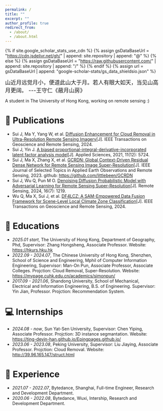 ```yaml
---
permalink: /
title: ""
excerpt: ""
author_profile: true
redirect_from: 
  - /about/
  - /about.html
---
```


{% if site.google_scholar_stats_use_cdn %}
{% assign gsDataBaseUrl = "https://cdn.jsdelivr.net/gh/" | append: site.repository | append: "@" %}
{% else %}
{% assign gsDataBaseUrl = "https://raw.githubusercontent.com/" | append: site.repository | append: "/" %}
{% endif %}
{% assign url = gsDataBaseUrl | append: "google-scholar-stats/gs_data_shieldsio.json" %}

<span class='anchor' id='about-me'></span>

<span style='font-size:large'>山近月远觉月小，便道此山大于月。若人有眼大如天，当见山高月更阔。 ---王守仁《蔽月山房》<span>
<div>A student in The University of Hong Kong, working on remote sensing :)</div>

# 📝 Publications 
- Sui J, Ma Y, Yang W, et al.  <a href='https://ieeexplore.ieee.org/abstract/document/10552304'>Diffusion Enhancement for Cloud Removal in Ultra-Resolution Remote Sensing Imagery</a>[J]. IEEE Transactions on Geoscience and Remote Sensing, 2024.
- Sui J, Yin J. <a href='https://www.mdpi.com/2076-3417/11/12/5724'>A biased proportional-integral-derivative-incorporated latent factor analysis model</a>[J]. Applied Sciences, 2021, 11(12): 5724.
- Sui J, Ma X, Zhang X, et al. <a href='https://ieeexplore.ieee.org/stamp/stamp.jsp?arnumber=10115440'>GCRDN: Global Context-Driven Residual Dense Network for Remote Sensing Image Super-Resolution</a>[J]. IEEE Journal of Selected Topics in Applied Earth Observations and Remote Sensing, 2023. github: <a href='https://github.com/littlebeen/GCRDN'>https://github.com/littlebeen/GCRDN</a>
- Sui J, Wu Q, Pun M O.  <a href='https://www.mdpi.com/2072-4292/16/7/1219'>Denoising Diffusion Probabilistic Model with Adversarial Learning for Remote Sensing Super-Resolution</a>[J]. Remote Sensing, 2024, 16(7): 1219.
- Wu Q, Ma X, Sui J, et al.  <a href='https://ieeexplore.ieee.org/abstract/document/10556641/'>DF4LCZ: A SAM-Empowered Data Fusion Framework for Scene-Level Local Climate Zone Classification</a>[J]. IEEE Transactions on Geoscience and Remote Sensing, 2024.

# 📖 Educations
- *2025.01 start*, The University of Hong Kong, Department of Geography, Phd, Supervisor: Zhang Hongsheng, Associate Professor. Website: <a href='https://hkurs.hku.hk'>https://hkurs.hku.hk</a>
- *2022.09 - 2024.07*, The Chinese University of Hong Kong, Shenzhen, School of Science and Engineering, Mphil of Computer Information Engineering, Supervisor: Man-On Pun, Associate Professor, Associate Colleges. Projction: Cloud Removal, Super-Resolution. Website: <a href='https://mypage.cuhk.edu.cn/academics/simonpun/'>https://mypage.cuhk.edu.cn/academics/simonpun/</a>
- *2017.09 - 2021.06*, Shandong University, School of Mechanical, Electrical and Information Engineering, B.S. of Engineering. Supervisor: Yin Jian, Professor. Projction: Recommendation System.

# 💻 Internships
- *2024.08 - now*, Sun Yat-Sen University, Supervisor: Chen Yiping, Associate Professor. Projction: 3D instance segmantation. Website: <a href='https://ting-devin-han.github.io/Epingpages.github.io'>https://ting-devin-han.github.io/Epingpages.github.io/</a>
- *2023.06 - 2023.08*, Peking University, Supervisor: Liu Jiaying, Associate Professor. Projction: Cloud Removal. Website: <a href='http://39.96.165.147/struct.html'>http://39.96.165.147/struct.html</a>

# 💬 Experience
- *2021.07 - 2022.07*, Bytedance, Shanghai, Full-time Engineer, Research and Development Department.
- *2020.06 - 2022.08*, Bytedance, Wuxi, Intership, Research and Development Department.
